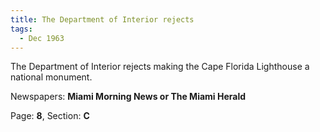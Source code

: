 ```yaml
---  
title: The Department of Interior rejects  
tags:  
  - Dec 1963  
---  
```

  
The Department of Interior rejects making the Cape Florida Lighthouse a national monument.  
  
Newspapers: **Miami Morning News or The Miami Herald**  
  
Page: **8**, Section: **C** 
